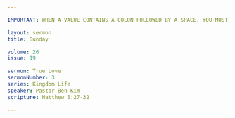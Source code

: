 ```yaml
---

IMPORTANT: WHEN A VALUE CONTAINS A COLON FOLLOWED BY A SPACE, YOU MUST USE &#58;

layout: sermon
title: Sunday

volume: 26
issue: 19

sermon: True Love
sermonNumber: 3
series: Kingdom Life
speaker: Pastor Ben Kim
scripture: Matthew 5:27-32

---
```

